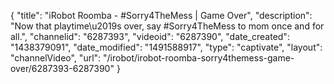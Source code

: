 {
    "title": "iRobot Roomba - #Sorry4TheMess | Game Over",
    "description": "Now that playtime\u2019s over, say #Sorry4TheMess to mom once and for all.",
    "channelid": "6287393",
    "videoid": "6287390",
    "date_created": "1438379091",
    "date_modified": "1491588917",
    "type": "captivate",
    "layout": "channelVideo",
    "url": "\/irobot\/irobot-roomba-sorry4themess-game-over\/6287393-6287390"
}